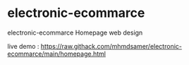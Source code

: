 # electronic-ecommarce
electronic-ecommarce Homepage web design  

live demo : https://raw.githack.com/mhmdsamer/electronic-ecommarce/main/homepage.html

